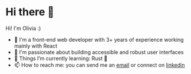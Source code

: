 # Hi there 👋

Hi! I'm Olivia :)

- 💼 I'm a front-end web developer with 3+ years of experience working mainly with React
- 💞 I'm passionate about building accessible and robust user interfaces
- 🌱 Things I’m currently learning: Rust 🦀
- 📫 How to reach me: you can send me an [email](livie7c@gmail.com) or connect on [linkedin](https://www.linkedin.com/in/olivia-coumans/)
